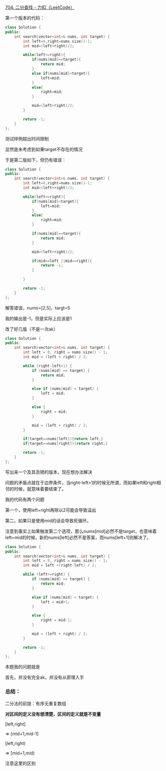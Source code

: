 [704. 二分查找 - 力扣（LeetCode）](https://leetcode.cn/problems/binary-search/)

第一个版本的代码：

```c++
class Solution {
public:
    int search(vector<int>& nums, int target) {
        int left=0,right=nums.size()-1;
        int mid=(left+right)/2;

        while(left<=right){
            if(nums[mid]==target){
                return mid;
            }
            else if(nums[mid]<target){
                left=mid;
            }
            else{
                right=mid;
            }

            mid=(left+right)/2;
        }

        return -1;
    }
};
```

测试样例超出时间限制

显然是未考虑到如果target不存在的情况

于是第二版如下，但仍有错误：

```cpp
class Solution {
public:
    int search(vector<int>& nums, int target) {
        int left=0,right=nums.size()-1;
        int mid=(left+right)/2;

        while(left<=right){
            if(nums[mid]<target){
                left=mid;
            }
            else{
                right=mid;
            }

            if(nums[mid]==target){
                return mid;
            }

            mid=(left+right)/2;

            if(mid==left ||mid==right){
                return -1;
            }
            
        }

        return -1;
    }
};
```

解答错误，nums=[2,5]，targt=5

我的输出是-1，但是实际上应该是1

改了好几版（不是一次ak）

```cpp
class Solution {
public:
    int search(vector<int>& nums, int target) {
        int left = 0, right = nums.size() - 1;
        int mid = (left + right) / 2;

        while (right-left>1) {
            if (nums[mid] == target) {
                return mid;
            }

            else if (nums[mid] < target) {
                left = mid;
            }

            else {
                right = mid;
            }

            mid = (left + right) / 2;
        }

        if(target==nums[left]){return left;}
        if(target==nums[right]){return right;}

        return -1;
    }
};
```

写出来一个及其丑陋的版本，现在想办法解决

问题的矛盾点就在于边界条件，当right-left>1的时候无所谓，而如果left和right相邻的时候，就意味着要结束了。

我的代码有两个问题

第一个，使用left+right再除以2可能会导致溢出

第二，如果只是使用mid的话会导致死循环。

注意到事实上如果触发第二个选项，那么nums[mid]必然不是target，也意味着left=mid的时候，新的nums[left]必然不是答案，而nums[left+1]则解决了。

```cpp
class Solution {
public:
    int search(vector<int>& nums, int target) {
        int left = 0, right = nums.size() - 1;
        int mid = left +(right-left) / 2;

        while (left<=right) {
            if (nums[mid] == target) {
                return mid;
            }

            else if (nums[mid] < target) {
                left = mid+1;
            }

            else {
                right = mid-1;
            }

            mid = (left + right) / 2;
        }

        return -1;
    }
};
```

本题我的问题就是

首先，并没有完全ak，并没有从原理入手

### 总结：

二分法的前提：有序无重复数组

**对区间的定义没有想清楚，区间的定义就是不变量**

[left,right]

=> [mid+1,mid-1]

[left,right)

=> [mid+1,mid)

注意这里的区别